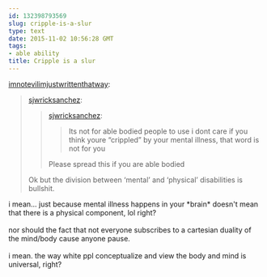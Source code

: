 ```yaml
---
id: 132398793569
slug: cripple-is-a-slur
type: text
date: 2015-11-02 10:56:28 GMT
tags:
- able ability
title: Cripple is a slur
---
```

<p><a class="tumblr_blog" href="http://imnotevilimjustwrittenthatway.tumblr.com/post/132383777254">imnotevilimjustwrittenthatway</a>:</p>
<blockquote>
<p><a class="tumblr_blog" href="http://sjwricksanchez.tumblr.com/post/130781707452">sjwricksanchez</a>:</p>
<blockquote>
<p><a class="tumblr_blog" href="http://sjwricksanchez.tumblr.com/post/130780765512">sjwricksanchez</a>:</p>
<blockquote>
<p>Its not for able bodied people to use i dont care if you think youre “crippled” by your mental illness, that word is not for you</p>
</blockquote>
<p>Please spread this if you are able bodied</p>
</blockquote>
<p>Ok but the division between ‘mental’ and ‘physical’ disabilities is bullshit.</p>
</blockquote>

<p>i mean... just because mental illness happens in your *brain* doesn't mean that there is a physical component, lol right?<br/><br/>nor should the fact that not everyone subscribes to a cartesian duality of the mind/body cause anyone pause.<br/><br/>i mean. the way white ppl conceptualize and view the body and mind is universal, right?</p>